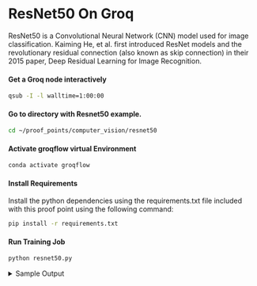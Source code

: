 # ResNet50 On Groq

ResNet50 is a Convolutional Neural Network (CNN) model used for image classification. Kaiming He, et al. first introduced ResNet models and the revolutionary residual connection (also known as skip connection) in their 2015 paper, Deep Residual Learning for Image Recognition.

#### Get a Groq node interactively

```bash
qsub -I -l walltime=1:00:00
```

#### Go to directory with Resnet50 example. 
```bash
cd ~/proof_points/computer_vision/resnet50
```

#### Activate groqflow virtual Environment 
```bash
conda activate groqflow
```

#### Install Requirements

Install the python dependencies using the requirements.txt file included with this proof point using the following command:
```bash
pip install -r requirements.txt
```

#### Run Training Job

```bash
python resnet50.py
```
<details>
  <summary>Sample Output</summary>

  ```bash
  $ python resnet50.py 
    Downloading: "https://github.com/pytorch/vision/zipball/v0.10.0" to /home/sraskar/.cache/torch/hub/v0.10.0.zip
    Downloading: "https://download.pytorch.org/models/resnet50-0676ba61.pth" to /home/sraskar/.cache/torch/hub/checkpoints/resnet50-0676ba61.pth
    100%|████████████████████████████████████████████████████████████████████████████████████████████████████████████████████████████████████████████████████████████████████████████████████████████████████████████████████████████| 97.8M/97.8M [00:00<00:00, 254MB/s]



    Building "resnet50"
        ✓ Exporting PyTorch to ONNX   
        ✓ Optimizing ONNX file   
        ✓ Checking for Op support   
        ✓ Converting to FP16   
        ✓ Compiling model   
        ✓ Assembling model   

    Woohoo! Saved to ~/.cache/groqflow/resnet50
    Preprocessing data.
    Downloading: 100%|████████████████████████████████████████████████████████████████████████████████████████████████████████████████████████████████████████████████████████████████████████████████████████████████████████████████| 342M/342M [00:10<00:00, 31.1MB/s]
    100% [..........................................................................] 2568145 / 2568145
    Info: No inputs received for benchmark. Using the inputs provided during model compilation.
    /projects/datascience/sraskar/groq/groqflow/groqflow/groqmodel/execute.py:87: DeprecationWarning: `product` is deprecated as of NumPy 1.25.0, and will be removed in NumPy 2.0. Please use `prod` instead.
    return tsp_runner(**example)
    Running inference on GroqChip.
    /projects/datascience/sraskar/groq/groqflow/groqflow/groqmodel/execute.py:87: DeprecationWarning: `product` is deprecated as of NumPy 1.25.0, and will be removed in NumPy 2.0. Please use `prod` instead.
    return tsp_runner(**example)
    Running inference using PyTorch model (CPU).
    100%|████████████████████████████████████████████████████████████████████████████████████████████████████████████████████████████████████████████████████████████████████████████████████████████████████████████████████████████| 3925/3925 [06:43<00:00,  9.73it/s]
    +--------+----------+-------------------------+----------------+----------------------+-------------+
    | Source | Accuracy | end-to-end latency (ms) | end-to-end IPS | on-chip latency (ms) | on-chip IPS |
    +--------+----------+-------------------------+----------------+----------------------+-------------+
    |  cpu   |  84.54%  |          102.76         |      9.73      |          --          |      --     |
    |  groq  |  84.51%  |           0.40          |    2515.15     |         0.33         |   2985.40   |
    +--------+----------+-------------------------+----------------+----------------------+-------------+
    ```
</details>